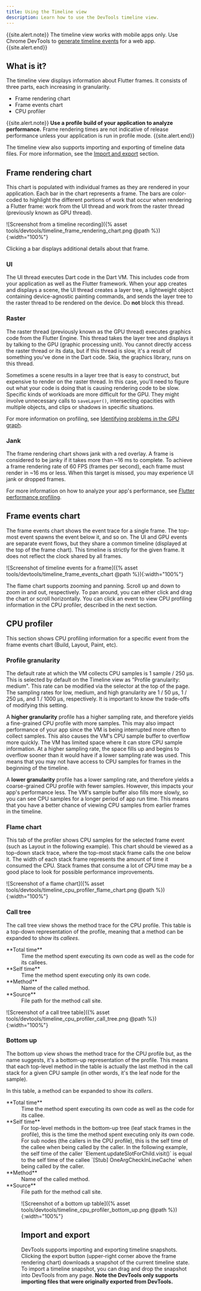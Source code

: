 ```yaml
---
title: Using the Timeline view
description: Learn how to use the DevTools timeline view.
---
```


{{site.alert.note}}
  The timeline view works with mobile apps only.
  Use Chrome DevTools to [generate timeline
  events](https://developers.google.com/web/tools/chrome-devtools/evaluate-performance/performance-reference)
  for a web app.
{{site.alert.end}}

## What is it?

The timeline view displays information about Flutter frames.
It consists of three parts, each increasing in granularity.

* Frame rendering chart
* Frame events chart
* CPU profiler

{{site.alert.note}}
  **Use a profile build of your application to analyze performance.**
  Frame rendering times are not indicative of release performance
  unless your application is run in profile mode.
{{site.alert.end}}

The timeline view also supports importing and exporting of
timeline data files. For more information,
see the [Import and export](#import-and-export) section.

## Frame rendering chart

This chart is populated with individual frames as they are rendered
in your application. Each bar in the chart represents a frame.
The bars are color-coded to highlight the different portions of
work that occur when rendering a Flutter frame: work from the UI
thread and work from the raster thread (previously known as GPU thread).

![Screenshot from a timeline recording]({% asset tools/devtools/timeline_frame_rendering_chart.png @path %}){:width="100%"}

Clicking a bar displays additional details about that frame.

### UI

The UI thread executes Dart code in the Dart VM. This includes
code from your application as well as the Flutter framework.
When your app creates and displays a scene, the UI thread creates
a layer tree, a lightweight object containing device-agnostic
painting commands, and sends the layer tree to the raster thread
to be rendered on the device. Do **not** block this thread.

### Raster

The raster thread (previously known as the GPU thread) executes 
graphics code from the Flutter Engine.
This thread takes the layer tree and displays it by talking to
the GPU (graphic processing unit). You cannot directly access
the raster thread or its data, but if this thread is slow, it's a
result of something you've done in the Dart code. Skia, the
graphics library, runs on this thread.

Sometimes a scene results in a layer tree that is easy to construct,
but expensive to render on the raster thread. In this case, you'll
need to figure out what your code is doing that is causing
rendering code to be slow. Specific kinds of workloads are more
difficult for the GPU. They might involve unnecessary calls to
`saveLayer()`, intersecting opacities with multiple objects,
and clips or shadows in specific situations.

For more information on profiling, see
[Identifying problems in the GPU graph][GPU graph].

### Jank

The frame rendering chart shows jank with a red overlay.
A frame is considered to be janky if it takes more than
~16 ms to complete. To achieve a frame rendering rate of
60 FPS (frames per second), each frame must render in
~16 ms or less. When this target is missed, you may
experience UI jank or dropped frames.

For more information on how to analyze your app's performance,
see [Flutter performance profiling][].

## Frame events chart

The frame events chart shows the event trace for a single frame.
The top-most event spawns the event below it, and so on.
The UI and GPU events are separate event flows, but they
share a common timeline (displayed at the top of the frame chart).
This timeline is strictly for the given frame. It does not
reflect the clock shared by all frames.

![Screenshot of timeline events for a frame]({% asset tools/devtools/timeline_frame_events_chart @path %}){:width="100%"}

The flame chart supports zooming and panning. Scroll up and down
to zoom in and out, respectively. To pan around, you can either
click and drag the chart or scroll horizontally. You can click
an event to view CPU profiling information in the CPU profiler,
described in the next section.

## CPU profiler

This section shows CPU profiling information for a specific event
from the frame events chart (Build, Layout, Paint, etc).

### Profile granularity

The default rate at which the VM collects CPU samples is 1 sample / 250 μs.
This is selected by default on the Timeline view as "Profile granularity: medium".
This rate can be modified via the selector at the top of the page. The sampling rates
for low, medium, and high granularity are 1 / 50 μs, 1 / 250 μs, and 1 / 1000 μs,
respectively. It is important to know the trade-offs of modifying this setting.

A **higher granularity** profile has a higher sampling rate, and therefore yields
a fine-grained CPU profile with more samples. This may also impact performance of
your app since the VM is being interrupted more often to collect samples.
This also causes the VM's CPU sample buffer to overflow more quickly. The VM has
limited space where it can store CPU sample information. At a higher sampling
rate, the space fills up and begins to overflow sooner than it would have if a
lower sampling rate was used. This means that you may not have access to CPU samples
for frames in the beginning of the timeline.

A **lower granularity** profile has a lower sampling rate, and therefore
yields a coarse-grained CPU profile with fewer samples. However, this impacts your
app's performance less. The VM's sample buffer also fills more slowly, so you can see
CPU samples for a longer period of app run time. This means that you have a better
chance of viewing CPU samples from earlier frames in the timeline.

### Flame chart

This tab of the profiler shows CPU samples for the selected frame
event (such as Layout in the following example). This chart should
be viewed as a top-down stack trace, where the top-most stack frame
calls the one below it. The width of each stack frame represents the
amount of time it consumed the CPU. Stack frames that consume a lot
of CPU time may be a good place to look for possible performance
improvements.

![Screenshot of a flame chart]({% asset tools/devtools/timeline_cpu_profiler_flame_chart.png @path %}){:width="100%"}

### Call tree

The call tree view shows the method trace for the CPU profile.
This table is a top-down representation of the profile,
meaning that a method can be expanded to show its _callees_.

<dl markdown="1">
<dt markdown="1">**Total time**</dt>
<dd>Time the method spent executing its own code as well as
    the code for its callees.</dd>
<dt markdown="1">**Self time**</dt>
<dd>Time the method spent executing only its own code.</dd>
<dt markdown="1">**Method**</dt>
<dd>Name of the called method.</dd>
<dt markdown="1">**Source**</dt>
<dd>File path for the method call site.</dd>
</dl>

![Screenshot of a call tree table]({% asset tools/devtools/timeline_cpu_profiler_call_tree.png @path %}){:width="100%"}

### Bottom up

The bottom up view shows the method trace for the CPU profile but,
as the name suggests, it's a bottom-up representation of the profile.
This means that each top-level method in the table is actually the
last method in the call stack for a given CPU sample (in other words,
it's the leaf node for the sample).

In this table, a method can be expanded to show its _callers_.

<dl markdown="1">
<dt markdown="1">**Total time**</dt>
<dd markdown="1">Time the method spent executing its own code
    as well as the code for its callee.

<dt markdown="1">**Self time**</dt>
<dd markdown="1">For top-level methods in the bottom-up tree
    (leaf stack frames in the profile), this is the time the
    method spent executing only its own code. For sub nodes
    (the callers in the CPU profile), this is the self time
    of the callee when being called by the caller.
    In the following example, the self time of the caller
    `Element.updateSlotForChild.visit()` is equal to the self time of
    the callee `[Stub] OneArgCheckInLineCache` when being called by
    the caller.

<dt markdown="1">**Method**</dt>
<dd markdown="1">Name of the called method.

<dt markdown="1">**Source**</dt>
<dd markdown="1">File path for the method call site.

![Screenshot of a bottom up table]({% asset tools/devtools/timeline_cpu_profiler_bottom_up.png @path %}){:width="100%"}

## Import and export

DevTools supports importing and exporting timeline snapshots.
Clicking the export button (upper-right corner above the
frame rendering chart) downloads a snapshot of the current timeline
state. To import a timeline snapshot, you can drag and drop the
snapshot into DevTools from any page. **Note the DevTools only
supports importing files that were originally exported from DevTools.**

[GPU graph]: /docs/perf/rendering/ui-performance#identifying-problems-in-the-gpu-graph
[Flutter performance profiling]: /docs/perf/rendering/ui-performance
